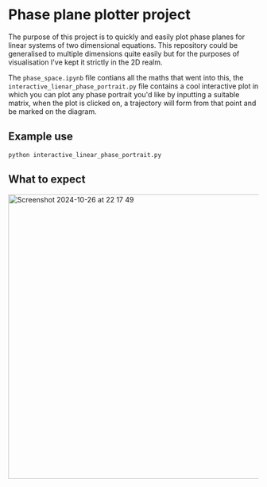 # Phase plane plotter project

The purpose of this project is to quickly and easily plot phase planes for linear systems of two dimensional equations. This repository could be generalised to multiple dimensions quite easily but for the purposes of visualisation I've kept it strictly in the 2D realm.

The `phase_space.ipynb` file contians all the maths that went into this, the `interactive_lienar_phase_portrait.py` file contains a cool interactive plot in which you can plot any phase portrait you'd like by inputting a suitable matrix, when the plot is clicked on, a trajectory will form from that point and be marked on the diagram.

## Example use

```
python interactive_linear_phase_portrait.py
```

## What to expect

<img width="571" alt="Screenshot 2024-10-26 at 22 17 49" src="https://github.com/user-attachments/assets/247457e8-8e1e-45d9-8ed4-d9abbdae3c13">
